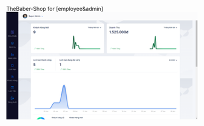 TheBaber-Shop for [employee&admin]
<span><img src="./source/public/img/img_intro1.png"/></span>
&nbsp;
